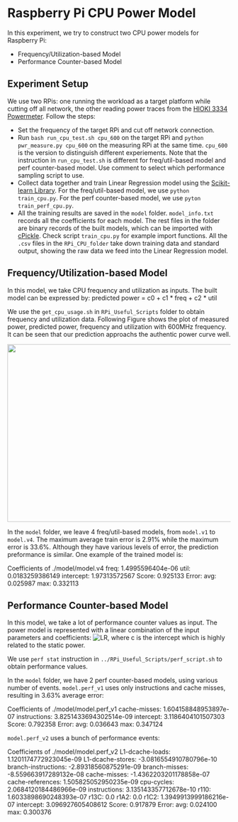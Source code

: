 # Raspberry Pi CPU Power Model
In this experiment, we try to construct two CPU power models for Raspberry Pi:
- Frequency/Utilization-based Model
- Performance Counter-based Model

## Experiment Setup
We use two RPis: one running the workload as a target platform while cutting off all network, the other reading power traces from the [HIOKI 3334 Powermeter](https://www.hioki.com/en/products/detail/?product_key=5812). Follow the steps:

- Set the frequency of the target RPi and cut off network connection.
- Run `bash run_cpu_test.sh cpu_600` on the target RPi and `python pwr_measure.py cpu_600` on the measuring RPi at the same time. `cpu_600` is the version to distinguish different experiements.
Note that the instruction in `run_cpu_test.sh` is different for freq/util-based model and perf counter-based model. Use comment to select which performance sampling script to use.
- Collect data together and train Linear Regression model using the [Scikit-learn Library](https://scikit-learn.org/stable/).
For the freq/util-based model, we use `python train_cpu.py`. For the perf counter-based model, we use `pyton train_perf_cpu.py`.
- All the training results are saved in the `model` folder. `model_info.txt` records all the coefficients for each model. The rest files in the folder are binary records of the built models, which can be imported with [cPickle](https://pymotw.com/2/pickle/). Check script `train_cpu.py` for example import functions. All the `.csv` files in the `RPi_CPU_folder` take down training data and standard output, showing the raw data we feed into the Linear Regression model.

## Frequency/Utilization-based Model
In this model, we take CPU frequency and utilization as inputs. The built model can be expressed by:
predicted power = c0 + c1 * freq + c2 * util

We use the `get_cpu_usage.sh` in `RPi_Useful_Scripts` folder to obtain frequency and utilization data. Following Figure shows the plot of measured power, predicted power, frequency and utilization with 600MHz frequency. It can be seen that our prediction approachs the authentic power curve well.
<div align=center><img width="600" height="400" src="https://github.com/Orienfish/IoTSim_Model/blob/master/RPi_CPU_model/600MHz_v4.png"/></div>

In the `model` folder, we leave 4 freq/util-based models, from `model.v1` to `model.v4`. The maximum average train error is 2.91% while the maximum error is 33.6%. Although they have various levels of error, the prediction preformance is similar. One example of the trained model is:

Coefficients of ./model/model.v4
freq: 1.4995596404e-06 util: 0.0183259386149 intercept: 1.97313572567
Score: 0.925133
Error: avg: 0.025987 max: 0.332113

## Performance Counter-based Model
In this model, we take a lot of performance counter values as input. The power model is represented with a linear combination of the input parameters and coefficients: ![LR](https://github.com/Orienfish/IoTSim_Model/blob/backup/LinearRegression.png), where c is the intercept which is highly related to the static power.

We use `perf stat` instruction in `../RPi_Useful_Scripts/perf_script.sh` to obtain performance values.

In the `model` folder, we have 2 perf counter-based models, using various number of events. `model.perf_v1` uses only instructions and cache misses, resulting in 3.63% average error:

Coefficients of ./model/model.perf_v1
cache-misses: 1.604158848953897e-07 instructions: 3.8251433694302514e-09 intercept: 3.1186404101507303
Score: 0.792358
Error: avg: 0.036643 max: 0.347124

`model.perf_v2` uses a bunch of performance events:

Coefficients of ./model/model.perf_v2
L1-dcache-loads: 1.1201174772923045e-09 L1-dcache-stores: -3.0816554910780796e-10 branch-instructions: -2.89318560875291e-09 branch-misses: -8.559663917289132e-08 cache-misses: -1.4362203201178858e-07 cache-references: 1.505825052950235e-09 cpu-cycles: 2.0684120184486966e-09 instructions: 3.135143357712678e-10 r110: 1.6033898690248393e-07 r13C: 0.0 r1A2: 0.0 r1C2: 1.3949913999186216e-07 intercept: 3.096927605408612
Score: 0.917879
Error: avg: 0.024100 max: 0.300376